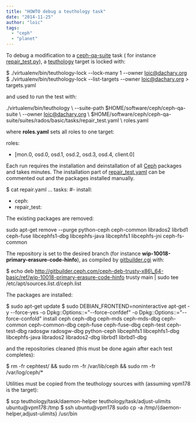 ```yaml
---
title: "HOWTO debug a teuthology task"
date: "2014-11-25"
author: "loic"
tags: 
  - "ceph"
  - "planet"
---
```


To debug a modification to a [ceph-qa-suite](https://github.com/ceph/ceph-qa-suite/) task ( for instance [repair\_test.py](https://github.com/ceph/ceph-qa-suite/blob/master/tasks/repair_test.py)), a [teuthology](https://github.com/ceph/teuthology/) target is locked with:

$ ./virtualenv/bin/teuthology-lock --lock-many 1 --owner loic@dachary.org
$ ./virtualenv/bin/teuthology-lock --list-targets --owner loic@dachary.org > targets.yaml

and used to run the test with:

./virtualenv/bin/teuthology \\
  --suite-path $HOME/software/ceph/ceph-qa-suite \\
  --owner loic@dachary.org \\
  $HOME/software/ceph/ceph-qa-suite/suites/rados/basic/tasks/repair\_test.yaml \\
  roles.yaml

where **roles.yaml** sets all roles to one target:

roles:
- \[mon.0, osd.0, osd.1, osd.2, osd.3, osd.4, client.0\]

Each run requires the installation and deinstallation of all [Ceph](http://ceph.com/) packages and takes minutes. The installation part of [repair\_test.yaml](https://github.com/ceph/ceph-qa-suite/blob/master/suites/rados/basic/tasks/repair_test.yaml#L8) can be commented out and the packages installed manually.

$ cat repair.yaml
...
tasks:
#- install:
- ceph:
- repair\_test:

  
The existing packages are removed:

sudo apt-get remove --purge python-ceph ceph-common librados2 librbd1 ceph-fuse libcephfs1-dbg libcephfs-java libcephfs1 libcephfs-jni ceph-fs-common

The repository is set to the desired branch (for instance **wip-10018-primary-erasure-code-hinfo**), as compiled by [gitbuilder.cgi](http://ceph.com/gitbuilder.cgi) with:

$ echo deb http://gitbuilder.ceph.com/ceph-deb-trusty-x86\_64-basic/ref/wip-10018-primary-erasure-code-hinfo trusty main | sudo tee /etc/apt/sources.list.d/ceph.list

The packages are installed:

$ sudo apt-get update
$ sudo DEBIAN\_FRONTEND=noninteractive apt-get -y --force-yes -o Dpkg::Options::="--force-confdef" -o Dpkg::Options::="--force-confold" install ceph ceph-dbg ceph-mds ceph-mds-dbg ceph-common ceph-common-dbg ceph-fuse ceph-fuse-dbg ceph-test ceph-test-dbg radosgw radosgw-dbg python-ceph libcephfs1 libcephfs1-dbg libcephfs-java librados2 librados2-dbg librbd1 librbd1-dbg

and the repositories cleaned (this must be done again after each test completes):

$ rm -fr cephtest/ && sudo rm -fr /var/lib/ceph && sudo rm -fr /var/log/ceph/\*

Utilities must be copied from the teuthology sources with (assuming vpm178 is the target):

$ scp teuthology/task/daemon-helper teuthology/task/adjust-ulimits ubuntu@vpm178:/tmp
$ ssh ubuntu@vpm178 sudo cp -a /tmp/{daemon-helper,adjust-ulimits} /usr/bin

